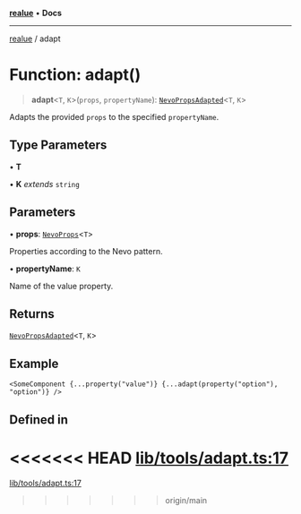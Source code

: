 [**realue**](../README.md) • **Docs**

***

[realue](../README.md) / adapt

# Function: adapt()

> **adapt**\<`T`, `K`\>(`props`, `propertyName`): [`NevoPropsAdapted`](../type-aliases/NevoPropsAdapted.md)\<`T`, `K`\>

Adapts the provided `props` to the specified `propertyName`.

## Type Parameters

• **T**

• **K** *extends* `string`

## Parameters

• **props**: [`NevoProps`](../type-aliases/NevoProps.md)\<`T`\>

Properties according to the Nevo pattern.

• **propertyName**: `K`

Name of the value property.

## Returns

[`NevoPropsAdapted`](../type-aliases/NevoPropsAdapted.md)\<`T`, `K`\>

## Example

```tsx
<SomeComponent {...property("value")} {...adapt(property("option"), "option")} />
```

## Defined in

<<<<<<< HEAD
[lib/tools/adapt.ts:17](https://github.com/nevoland/realue/blob/cbce77129663d64110c6eeb5270a3b7841e0b453/lib/tools/adapt.ts#L17)
=======
[lib/tools/adapt.ts:17](https://github.com/nevoland/realue/blob/90be82ca388547f529d338e720e90d4eeb8b3263/lib/tools/adapt.ts#L17)
>>>>>>> origin/main
